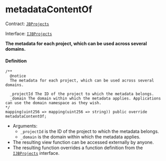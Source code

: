 # metadataContentOf

Contract: [`JBProjects`](/protocol/api/contracts/jbprojects/README.md)

Interface: [`IJBProjects`](/protocol/api/interfaces/ijbprojects.md)

**The metadata for each project, which can be used across several domains.**

#### Definition

```
/** 
  @notice 
  The metadata for each project, which can be used across several domains.

  _projectId The ID of the project to which the metadata belongs.
  _domain The domain within which the metadata applies. Applications can use the domain namespace as they wish.
*/
mapping(uint256 => mapping(uint256 => string)) public override metadataContentOf;
```

* Arguments:
  * `_projectId` is the ID of the project to which the metadata belongs.
  * `_domain` is the domain within which the metadata applies.
* The resulting view function can be accessed externally by anyone.
* The resulting function overrides a function definition from the [`IJBProjects`](/protocol/api/interfaces/ijbprojects.md) interface.
